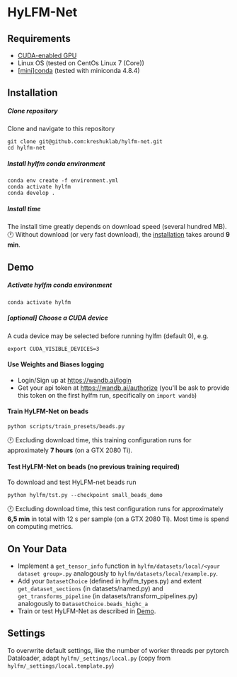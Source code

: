 # HyLFM-Net

## Requirements
- [CUDA-enabled GPU](https://developer.nvidia.com/cuda-gpus#compute)
- Linux OS (tested on CentOs Linux 7 (Core))
- [[mini]conda](https://docs.conda.io/en/latest/miniconda.html#linux-installers) (tested with miniconda 4.8.4)

## Installation
##### Clone repository
Clone and navigate to this repository
```
git clone git@github.com:kreshuklab/hylfm-net.git
cd hylfm-net
```

##### Install hylfm conda environment
```
conda env create -f environment.yml
conda activate hylfm
conda develop .
```

##### Install time
The install time greatly depends on download speed (several hundred MB).<br>
🕐 Without download (or very fast download), the [installation](#install-hylfm-conda-environment) takes around **9 min**.

## Demo
##### Activate hylfm conda environment
```
conda activate hylfm
```

##### [optional] Choose a CUDA device
A cuda device may be selected before running hylfm (default 0), e.g.
```
export CUDA_VISIBLE_DEVICES=3
```

#### Use Weights and Biases logging
- Login/Sign up at https://wandb.ai/login
- Get your api token at https://wandb.ai/authorize (you'll be ask to provide this token on the first hylfm run, specifically on `import wandb`)

#### Train HyLFM-Net on beads
```
python scripts/train_presets/beads.py
```
🕐 Excluding download time, this training configuration runs for approximately **7 hours** (on a GTX 2080 Ti).


#### Test HyLFM-Net on beads (no previous training required)
To download and test HyLFM-net beads run
```
python hylfm/tst.py --checkpoint small_beads_demo
```
🕐 Excluding download time, this test configuration runs for approximately **6,5 min** in total with 12 s per sample (on a GTX 2080 Ti). Most time is spend on computing metrics.


## On Your Data
- Implement a `get_tensor_info` function in `hylfm/datasets/local/<your dataset group>.py` analogously to `hylfm/datasets/local/example.py`.
- Add your `DatasetChoice` (defined in hylfm_types.py) and extent `get_dataset_sections` (in datasets/named.py) and `get_transforms_pipeline` (in datasets/transform_pipelines.py) analogously to `DatasetChoice.beads_highc_a`
- Train or test HyLFM-Net as described in [Demo](#demo).


## Settings
To overwrite default settings, like the number of worker threads per pytorch Dataloader, adapt `hylfm/_settings/local.py` (copy from `hylfm/_settings/local.template.py`)
